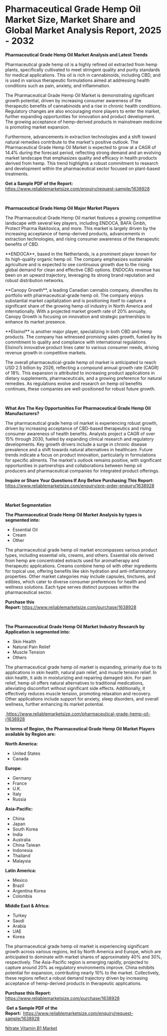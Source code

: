 <p><h1>Pharmaceutical Grade Hemp Oil Market Size, Market Share and Global Market Analysis Report, 2025 - 2032</h1></p><p><strong>Pharmaceutical Grade Hemp Oil Market Analysis and Latest Trends</strong></p>
<p><p>Pharmaceutical grade hemp oil is a highly refined oil extracted from hemp plants, specifically cultivated to meet stringent quality and purity standards for medical applications. This oil is rich in cannabinoids, including CBD, and is used in various therapeutic formulations aimed at addressing health conditions such as pain, anxiety, and inflammation.</p><p>The Pharmaceutical Grade Hemp Oil Market is demonstrating significant growth potential, driven by increasing consumer awareness of the therapeutic benefits of cannabinoids and a rise in chronic health conditions. Regulatory changes are also encouraging more players to enter the market, further expanding opportunities for innovation and product development. The growing acceptance of hemp-derived products in mainstream medicine is promoting market expansion.</p><p>Furthermore, advancements in extraction technologies and a shift toward natural remedies contribute to the market's positive outlook. The Pharmaceutical Grade Hemp Oil Market is expected to grow at a CAGR of 14.4% during the forecast period, reflecting strong demand and an evolving market landscape that emphasizes quality and efficacy in health products derived from hemp. This trend highlights a robust commitment to research and development within the pharmaceutical sector focused on plant-based treatments.</p></p>
<p><strong>Get a Sample PDF of the Report:&nbsp;</strong> <a href="https://www.reliablemarketsize.com/enquiry/request-sample/1638928?utm_campaign=1996&utm_medium=2&utm_source=Github&utm_content=ia&utm_term=01022025&utm_id=pharmaceutical-grade-hemp-oil">https://www.reliablemarketsize.com/enquiry/request-sample/1638928</a></p>
<p>&nbsp;</p>
<p><strong>Pharmaceutical Grade Hemp Oil Major Market Players</strong></p>
<p><p>The Pharmaceutical Grade Hemp Oil market features a growing competitive landscape with several key players, including ENDOCA, BAFA Gmbh, Protect Pharma Rakitovica, and more. This market is largely driven by the increasing acceptance of hemp-derived products, advancements in extraction technologies, and rising consumer awareness of the therapeutic benefits of CBD.</p><p>**ENDOCA**, based in the Netherlands, is a prominent player known for its high-quality organic hemp oil. The company emphasizes sustainable agriculture and is expected to see continuous growth due to the rising global demand for clean and effective CBD options. ENDOCA’s revenue has been on an upward trajectory, leveraging its strong brand reputation and robust distribution networks.</p><p>**Canopy Growth**, a leading Canadian cannabis company, diversifies its portfolio with pharmaceutical-grade hemp oil. The company enjoys substantial market capitalization and is positioning itself to capture a significant share of the growing hemp oil industry in North America and internationally. With a projected market growth rate of 20% annually, Canopy Growth is focusing on innovation and strategic partnerships to enhance its market presence.</p><p>**Elixinol** is another major player, specializing in both CBD and hemp products. The company has witnessed promising sales growth, fueled by its commitment to quality and compliance with international regulations. Elixinol’s innovative product lines cater to various consumer needs, driving revenue growth in competitive markets.</p><p>The overall pharmaceutical-grade hemp oil market is anticipated to reach USD 2.5 billion by 2026, reflecting a compound annual growth rate (CAGR) of 18%. This expansion is attributed to increasing product applications in dietary supplements, pharmaceuticals, and a growing preference for natural remedies. As regulations evolve and research on hemp oil benefits continues, these companies are well-positioned for robust future growth.</p></p>
<p>&nbsp;</p>
<p><strong>What Are The Key Opportunities For Pharmaceutical Grade Hemp Oil Manufacturers?</strong></p>
<p><p>The pharmaceutical grade hemp oil market is experiencing robust growth, driven by increasing acceptance of CBD-based therapeutics and rising consumer awareness of health benefits. Analysts project a CAGR of over 15% through 2030, fueled by expanding clinical research and regulatory developments. Key growth drivers include a surge in chronic disease prevalence and a shift towards natural alternatives in healthcare. Future trends indicate a focus on product innovation, particularly in formulations for specific ailments. The market's outlook remains positive, with significant opportunities in partnerships and collaborations between hemp oil producers and pharmaceutical companies for integrated product offerings.</p></p>
<p><strong>Inquire or Share Your Questions If Any Before Purchasing This Report:</strong> <a href="https://www.reliablemarketsize.com/enquiry/pre-order-enquiry/1638928?utm_campaign=1996&utm_medium=2&utm_source=Github&utm_content=ia&utm_term=01022025&utm_id=pharmaceutical-grade-hemp-oil">https://www.reliablemarketsize.com/enquiry/pre-order-enquiry/1638928</a></p>
<p>&nbsp;</p>
<p><strong>Market Segmentation</strong></p>
<p><strong>The Pharmaceutical Grade Hemp Oil Market Analysis by types is segmented into:</strong></p>
<p><ul><li>Essential Oil</li><li>Cream</li><li>Other</li></ul></p>
<p><p>The pharmaceutical grade hemp oil market encompasses various product types, including essential oils, creams, and others. Essential oils derived from hemp are concentrated extracts used for aromatherapy and therapeutic applications. Creams combine hemp oil with other ingredients for topical use, offering benefits like skin hydration and anti-inflammatory properties. Other market categories may include capsules, tinctures, and edibles, which cater to diverse consumer preferences for health and wellness solutions. Each type serves distinct purposes within the pharmaceutical sector.</p></p>
<p><strong>Purchase this Report:&nbsp;</strong><a href="https://www.reliablemarketsize.com/purchase/1638928?utm_campaign=1996&utm_medium=2&utm_source=Github&utm_content=ia&utm_term=01022025&utm_id=pharmaceutical-grade-hemp-oil">https://www.reliablemarketsize.com/purchase/1638928</a></p>
<p>&nbsp;</p>
<p><strong>The Pharmaceutical Grade Hemp Oil Market Industry Research by Application is segmented into:</strong></p>
<p><ul><li>Skin Health</li><li>Natural Pain Relief</li><li>Muscle Tension</li><li>Others</li></ul></p>
<p><p>The pharmaceutical grade hemp oil market is expanding, primarily due to its applications in skin health, natural pain relief, and muscle tension relief. In skin health, it aids in moisturizing and repairing damaged skin. For pain relief, hemp oil offers natural alternatives to traditional medications, alleviating discomfort without significant side effects. Additionally, it effectively reduces muscle tension, promoting relaxation and recovery. Other applications include support for anxiety, sleep disorders, and overall wellness, further enhancing its market potential.</p></p>
<p><a href="https://www.reliablemarketsize.com/pharmaceutical-grade-hemp-oil-r1638928?utm_campaign=1996&utm_medium=2&utm_source=Github&utm_content=ia&utm_term=01022025&utm_id=pharmaceutical-grade-hemp-oil">&nbsp;https://www.reliablemarketsize.com/pharmaceutical-grade-hemp-oil-r1638928</a></p>
<p><strong>In terms of Region, the Pharmaceutical Grade Hemp Oil Market Players available by Region are:</strong></p>
<p>
    <p> <strong> North America: </strong>
        <ul>
            <li>United States</li>
            <li>Canada</li>
        </ul>
        </p> 
    <p> <strong> Europe: </strong>
        <ul>
            <li>Germany</li>
            <li>France</li>
            <li>U.K.</li>
            <li>Italy</li>
            <li>Russia</li>
        </ul>
        </p> 
    <p> <strong> Asia-Pacific: </strong>
        <ul>
            <li>China</li>
            <li>Japan</li>
            <li>South Korea</li>
            <li>India</li>
            <li>Australia</li>
            <li>China Taiwan</li>
            <li>Indonesia</li>
            <li>Thailand</li>
            <li>Malaysia</li>
        </ul>
        </p> 
    <p> <strong> Latin America: </strong>
        <ul>
            <li>Mexico</li>
            <li>Brazil</li>
            <li>Argentina Korea</li>
            <li>Colombia</li>
        </ul>
        </p> 
    <p> <strong> Middle East & Africa: </strong>
        <ul>
            <li>Turkey</li>
            <li>Saudi</li>
            <li>Arabia</li>
            <li>UAE</li>
            <li>Korea</li>
        </ul>
    </p>
    </p>
<p><p>The pharmaceutical grade hemp oil market is experiencing significant growth across various regions, led by North America and Europe, which are anticipated to dominate with market shares of approximately 40% and 30%, respectively. The Asia-Pacific region is emerging rapidly, projected to capture around 20% as regulatory environments improve. China exhibits potential for expansion, contributing nearly 10% to the market. Collectively, these regions reflect a robust demand trajectory driven by increasing acceptance of hemp-derived products in therapeutic applications.</p></p>
<p><strong>Purchase this Report: </strong><a href="https://www.reliablemarketsize.com/purchase/1638928?utm_campaign=1996&utm_medium=2&utm_source=Github&utm_content=ia&utm_term=01022025&utm_id=pharmaceutical-grade-hemp-oil">https://www.reliablemarketsize.com/purchase/1638928</a></p>
<p>&nbsp;<strong>Get a Sample PDF of the Report:&nbsp;&nbsp;</strong><a href="https://www.reliablemarketsize.com/enquiry/request-sample/1638928?utm_campaign=1996&utm_medium=2&utm_source=Github&utm_content=ia&utm_term=01022025&utm_id=pharmaceutical-grade-hemp-oil">https://www.reliablemarketsize.com/enquiry/request-sample/1638928</a></p>
<p><strong></strong></p>
<p><p><a href="https://github.com/lindaopodray/Market-Research-Report-List-1/blob/main/nitrate-vitamin-b1-market.md?utm_campaign=1996&utm_medium=2&utm_source=Github&utm_content=ia&utm_term=01022025&utm_id=pharmaceutical-grade-hemp-oil">Nitrate Vitamin B1 Market</a></p></p>